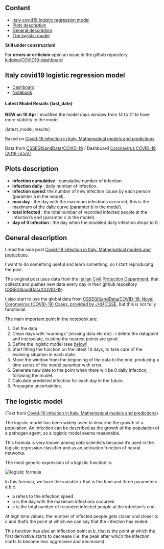 ## Content

 - [Italy covid19 logistic regression model](#italy-covid19-logistic-regression-model)
 - [Plots description](#plots-description)
 - [General description](#general-description)
 - [The logistic model](#the-logistic-model)

**Still under construction!**

For **errors or criticism** open an issue in the github repository [kidpixo/COVID19-dashboard](https://github.com/kidpixo/COVID19-dashboard/issues/new)

## Italy covid19 logistic regression model
<a name="italy-covid19-logistic-regression-model"></a>

- [Dashboard](italy_covid19_logistic.html)
- [Notebook](https://github.com/kidpixo/COVID19-dashboard/blob/master/Logistic%20regression%20COVID-19%20-%20Italy%20dataset.ipynb)

#### Latest Model Results {last_date}

**NEW on 10 Apr** I modified the model days window from 14 to 21 to have more stability in the model.

{latest_model_results}

Based on [Covid-19 infection in Italy. Mathematical models and predictions](https://towardsdatascience.com/covid-19-infection-in-italy-mathematical-models-and-predictions-7784b4d7dd8d)

Data from [CSSEGISandData/COVID-19](https://github.com/CSSEGISandData/COVID-19) / Dashboard [Coronavirus COVID-19 (2019-nCoV)](https://gisanddata.maps.arcgis.com/apps/opsdashboard/index.html?fbclid=IwAR3prf7gRuznOnGiv_wZpjhVQ-YZAtQcVJYorx1Yfu3Tutt4nn2dUQaGbyo#/bda7594740fd40299423467b48e9ecf6)

## Plots description
<a name="plots-description"></a>

- **infection cumulative** : cumulative number of infection.
- **infection daily** : daily number of infection.
- **infection speed**: the number of new infection cause by each person (paramter a in the model).
- **max day** :  the day with the maximum infections occurred, this is the maximum of the daily curve (paramter b in the model).
- **total infected** : the total number of recorded infected people at the infection’s end (paramter c in the model).
- **day of 0 infection** : the day when the modeled daily infection drops to 0.

## General description
<a name="general-description"></a>

I read the nice post [Covid-19 infection in Italy. Mathematical models and predictions](https://towardsdatascience.com/covid-19-infection-in-italy-mathematical-models-and-predictions-7784b4d7dd8d).

I want to do something useful and learn something, so I start reproducing the post.

The original post uses data from the [Italian Civil Protection Department](http://www.protezionecivile.gov.it/), that collects and pushes new data every day in their github repository [CSSEGISandData/COVID-19](https://github.com/CSSEGISandData/COVID-19).

I also start to use the global data from [CSSEGISandData/COVID-19: Novel Coronavirus (COVID-19) Cases, provided by JHU CSSE](https://github.com/CSSEGISandData/COVID-19), but this is not fully functional.

The main important point in the notebook are:

1. Get the data
2. Clean days with 'warnings' (missing data etc etc) : I delete the datapoint and interpolate, trusting the nearest points are good. 
3. Define the logistic model (see [below](#the-logistic-model))
4. Start fitting the function on the latest 14 days, to take care of the evolving situation in each state.
5. Move the window from the beginning of the data to the end, producing a time series of the model paramter with error.
6. Generate new date to the point when there will be 0 daily infection, following the model.
7. Calculate predicted infection for each day in the future.
8. Propagate uncertainties.

## The logistic model
<a name="the-logistic-model"></a>

(Text from [Covid-19 infection in Italy. Mathematical models and predictions](https://towardsdatascience.com/covid-19-infection-in-italy-mathematical-models-and-predictions-7784b4d7dd8d))

The logistic model has been widely used to describe the growth of a population. An infection can be described as the growth of the population of a pathogen agent, so a logistic model seems reasonable.

This formula is very known among data scientists because it’s used in the logistic regression classifier and as an activation function of neural networks.

The most generic expression of a logistic function is:

![logistic formula](https://miro.medium.com/max/546/1*bnVnrdWrWxvZfqJ_1bgrUQ.png)

In this formula, we have the variable x that is the time and three parameters: a,b,c.

- a refers to the infection speed
- b is the day with the maximum infections occurred
- c is the total number of recorded infected people at the infection’s end

At high time values, the number of infected people gets closer and closer to c and that’s the point at which we can say that the infection has ended.

This function has also an inflection point at b, that is the point at which the first derivative starts to decrease (i.e. the peak after which the infection starts to become less aggressive and decreases).

